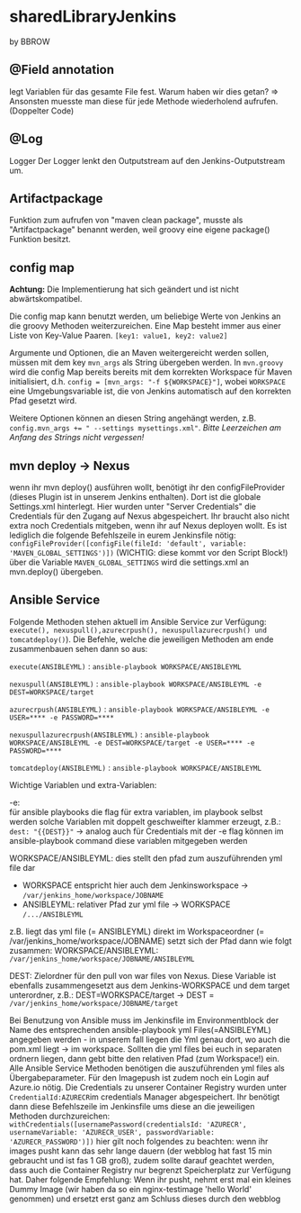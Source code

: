 # sharedLibraryJenkins

by BBROW

## @Field annotation
legt Variablen für das gesamte File fest.
Warum haben wir dies getan?
=> Ansonsten muesste man diese für jede Methode wiederholend aufrufen. (Doppelter Code)

## @Log
Logger
Der Logger lenkt den Outputstream auf den Jenkins-Outputstream um.

## Artifactpackage
Funktion zum aufrufen von "maven clean package", musste als "Artifactpackage" benannt werden, weil
groovy eine eigene package() Funktion besitzt.

## config map
**Achtung:** Die Implementierung hat sich geändert und ist nicht abwärtskompatibel.

Die config map kann benutzt werden, um beliebige Werte von Jenkins an die groovy Methoden weiterzureichen. Eine Map besteht immer aus einer Liste von Key-Value Paaren. `[key1: value1, key2: value2]`

Argumente und Optionen, die an Maven weitergereicht werden sollen, müssen mit dem key `mvn_args` als String übergeben werden. In `mvn.groovy` wird die config Map bereits bereits mit dem korrekten Workspace für Maven initialisiert, d.h. `config = [mvn_args: "-f ${WORKSPACE}"]`, wobei `WORKSPACE` eine Umgebungsvariable ist, die von Jenkins automatisch auf den korrekten Pfad gesetzt wird.

Weitere Optionen können an diesen String angehängt werden, z.B. `config.mvn_args += " --settings mysettings.xml"`. *Bitte Leerzeichen am Anfang des Strings nicht vergessen!*

## mvn deploy -> Nexus
wenn ihr mvn deploy() ausführen wollt, benötigt ihr den configFileProvider (dieses Plugin ist in unserem Jenkins enthalten). Dort ist die globale Settings.xml hinterlegt. Hier wurden unter "Server Credentials" die Credentials für den Zugang auf Nexus abgespeichert. Ihr braucht also nicht extra noch Credentials mitgeben, wenn ihr auf Nexus deployen wollt. Es ist lediglich die folgende Befehlszeile in eurem Jenkinsfile nötig:
`configFileProvider([configFile(fileId: 'default', variable: 'MAVEN_GLOBAL_SETTINGS')])` (WICHTIG: diese kommt vor den Script Block!) über die Variable `MAVEN_GLOBAL_SETTINGS` wird die settings.xml an mvn.deploy() übergeben.

## Ansible Service 
Folgende Methoden stehen aktuell im Ansible Service zur Verfügung: `execute(), nexuspull(),azurecrpush(), nexuspullazurecrpush() und tomcatdeploy()`). Die Befehle, welche die jeweiligen Methoden am ende zusammenbauen sehen dann so aus:

`execute(ANSIBLEYML)` :                 `ansible-playbook WORKSPACE/ANSIBLEYML`

`nexuspull(ANSIBLEYML)` :               `ansible-playbook WORKSPACE/ANSIBLEYML -e DEST=WORKSPACE/target`

`azurecrpush(ANSIBLEYML)` :             `ansible-playbook WORKSPACE/ANSIBLEYML -e USER=**** -e PASSWORD=****`

`nexuspullazurecrpush(ANSIBLEYML)` :    `ansible-playbook WORKSPACE/ANSIBLEYML -e DEST=WORKSPACE/target -e USER=**** -e PASSWORD=****`

`tomcatdeploy(ANSIBLEYML)` :            `ansible-playbook WORKSPACE/ANSIBLEYML`

Wichtige Variablen und extra-Variablen:

-e:     
für ansible playbooks die flag für extra variablen, im playbook selbst werden solche Variablen mit doppelt geschweifter klammer erzeugt, 
z.B.: `dest: "{{DEST}}"` -> analog auch für Credentials
mit der -e flag können im ansible-playbook command diese variablen mitgegeben werden

WORKSPACE/ANSIBLEYML:
dies stellt den pfad zum auszuführenden yml file dar
- WORKSPACE entspricht hier auch dem Jenkinsworkspace -> `/var/jenkins_home/workspace/JOBNAME`
- ANSIBLEYML: relativer Pfad zur yml file -> WORKSPACE `/.../ANSIBLEYML`

z.B. liegt das yml file (= ANSIBLEYML) direkt im Workspaceordner (= /var/jenkins_home/workspace/JOBNAME) setzt sich der Pfad dann wie folgt zusammen:
WORKSPACE/ANSIBLEYML: `/var/jenkins_home/workspace/JOBNAME/ANSIBLEYML`

DEST:
Zielordner für den pull von war files von Nexus. Diese Variable ist ebenfalls zusammengesetzt aus dem Jenkins-WORKSPACE und dem target unterordner, z.B.:
DEST=WORKSPACE/target -> DEST = `/var/jenkins_home/workspace/JOBNAME/target`

Bei Benutzung von Ansible muss im Jenkinsfile im Environmentblock der Name des entsprechenden ansible-playbook yml Files(=ANSIBLEYML) angegeben werden - in unserem fall liegen die Yml genau dort, wo auch die pom.xml liegt -> im workspace. Sollten die yml files bei euch in separaten ordnern liegen, dann gebt bitte den relativen Pfad (zum Workspace!) ein. Alle Ansible Service Methoden benötigen die auszuführenden yml files als Übergabeparameter.
Für den Imagepush ist zudem noch ein Login auf Azure.io nötig. Die Credentials zu unserer Container Registry wurden unter `CredentialId:AZURECR`im credentials Manager abgespeichert. Ihr benötigt dann diese Befehlszeile im Jenkinsfile ums diese an die jeweiligen Methoden durchzureichen:
`withCredentials([usernamePassword(credentialsId: 'AZURECR', usernameVariable: 'AZURECR_USER', passwordVariable: 'AZURECR_PASSWORD')])` hier gilt noch folgendes zu beachten: wenn ihr images pusht kann das sehr lange dauern (der webblog hat fast 15 min gebraucht und ist fas 1 GB groß), zudem sollte darauf geachtet werden, dass auch die Container Registry nur begrenzt Speicherplatz zur Verfügung hat. 
Daher folgende Empfehlung: Wenn ihr pusht, nehmt erst mal ein kleines Dummy Image (wir haben da so ein nginx-testimage 'hello World' genommen) und ersetzt erst ganz am Schluss dieses durch den webblog
